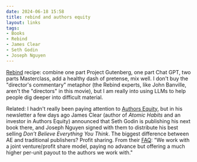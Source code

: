 ```yaml
---
date: 2024-06-18 15:58 
title: rebind and authors equity
layout: links
tags:
- Books
- Rebind
- James Clear
- Seth Godin
- Joseph Nguyen
---
```


[Rebind](https://rebind.ai/) recipe: combine one part Project Gutenberg, one part Chat GPT, two parts Masterclass, add a healthy dash of pretense, mix well. I don't buy the "director's commentary" metaphor (the Rebind experts, like John Banville, aren't the "directors" in this movie), but I am really into using LLMs to help people dig deeper into difficult material. 

Related: I hadn't really been paying attention to [Authors Equity](https://authorsequity.com/), but in his newsletter a few days ago James Clear (author of *Atomic Habits* and an investor in Authors Equity) announced that Seth Godin is publishing his next book there, and Joseph Nguyen signed with them to distribute his best selling *Don't Believe Everything You Think*. The biggest difference between AE and traditional publishers? Profit sharing. From their [FAQ](https://authorsequity.substack.com/p/frequently-asked-questions): "We work with a joint venture/profit share model, paying no advance but offering a much higher per-unit payout to the authors we work with."
